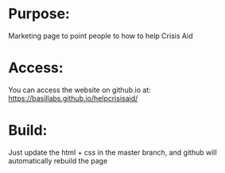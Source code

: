 #  Purpose:
Marketing page to point people to how to help Crisis Aid

#  Access:
You can access the website on github.io at: https://basillabs.github.io/helpcrisisaid/

#  Build:
Just update the html + css in the master branch, and github will automatically rebuild the page
